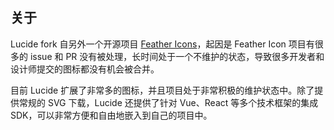 ## 关于

Lucide fork 自另外一个开源项目 [Feather Icons](https://github.com/feathericons/feather)，起因是 Feather Icon 项目有很多的 issue 和 PR 没有被处理，长时间处于一个不维护的状态，导致很多开发者和设计师提交的图标都没有机会被合并。

目前 Lucide 扩展了非常多的图标，并且项目处于非常积极的维护状态中。除了提供常规的 SVG 下载，Lucide 还提供了针对 Vue、React 等多个技术框架的集成 SDK，可以非常方便和自由地嵌入到自己的项目中。

